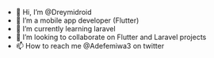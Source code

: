 - 👋 Hi, I’m @Dreymidroid
- 👀 I’m a mobile app developer (Flutter)
- 🌱 I’m currently learning laravel
- 💞️ I’m looking to collaborate on Flutter and Laravel projects
- 📫 How to reach me @Adefemiwa3 on twitter

<!---
Dreymidroid/Dreymidroid is a ✨ special ✨ repository because its `README.md` (this file) appears on your GitHub profile.
You can click the Preview link to take a look at your changes.
--->
